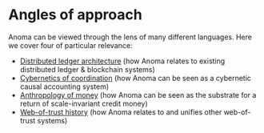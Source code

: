 # Angles of approach

Anoma can be viewed through the lens of many different languages. Here we cover four of particular relevance:

- [Distributed ledger architecture](./angles-of-approach/distributed-ledger-architecture.md) (how Anoma relates to existing distributed ledger & blockchain systems)
- [Cybernetics of coordination](./angles-of-approach/cybernetics-of-coordination.md) (how Anoma can be seen as a cybernetic causal accounting system)
- [Anthropology of money](./angles-of-approach/anthropology-of-money.md) (how Anoma can be seen as the substrate for a return of scale-invariant credit money)
- [Web-of-trust history](./angles-of-approach/web-of-trust-history.md) (how Anoma relates to and unifies other web-of-trust systems)